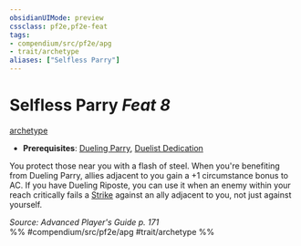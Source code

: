 ```yaml
---
obsidianUIMode: preview
cssclass: pf2e,pf2e-feat
tags:
- compendium/src/pf2e/apg
- trait/archetype
aliases: ["Selfless Parry"]
---
```

# Selfless Parry  *Feat 8*  
[archetype](/rules/traits/archetype.md)  

- **Prerequisites**: [Dueling Parry](/compendium/feats/dueling-parry-apg.md), [Duelist Dedication](/compendium/feats/duelist-dedication-apg.md)

You protect those near you with a flash of steel. When you're benefiting from Dueling Parry, allies adjacent to you gain a +1 circumstance bonus to AC. If you have Dueling Riposte, you can use it when an enemy within your reach critically fails a [Strike](/rules/actions/strike.md) against an ally adjacent to you, not just against yourself.

*Source: Advanced Player's Guide p. 171*  
%% #compendium/src/pf2e/apg #trait/archetype %%